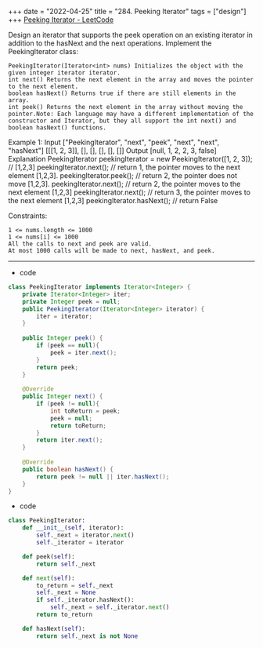 +++ 
date = "2022-04-25"
title = "284. Peeking Iterator"
tags = ["design"]
+++
[Peeking Iterator - LeetCode](https://leetcode.com/problems/peeking-iterator/)

Design an iterator that supports the peek operation on an existing iterator in addition to the hasNext and the next operations.
Implement the PeekingIterator class:

	PeekingIterator(Iterator<int> nums) Initializes the object with the given integer iterator iterator.
	int next() Returns the next element in the array and moves the pointer to the next element.
	boolean hasNext() Returns true if there are still elements in the array.
	int peek() Returns the next element in the array without moving the pointer.Note: Each language may have a different implementation of the constructor and Iterator, but they all support the int next() and boolean hasNext() functions.
 
Example 1:
Input ["PeekingIterator", "next", "peek", "next", "next", "hasNext"] [[[1, 2, 3]], [], [], [], [], []] Output [null, 1, 2, 2, 3, false] Explanation PeekingIterator peekingIterator = new PeekingIterator([1, 2, 3]); // [1,2,3] peekingIterator.next(); // return 1, the pointer moves to the next element [1,2,3]. peekingIterator.peek(); // return 2, the pointer does not move [1,2,3]. peekingIterator.next(); // return 2, the pointer moves to the next element [1,2,3] peekingIterator.next(); // return 3, the pointer moves to the next element [1,2,3] peekingIterator.hasNext(); // return False 
 
Constraints:

	1 <= nums.length <= 1000
	1 <= nums[i] <= 1000
	All the calls to next and peek are valid.
	At most 1000 calls will be made to next, hasNext, and peek.

---
- code
```java
class PeekingIterator implements Iterator<Integer> {
    private Iterator<Integer> iter;
    private Integer peek = null;
	public PeekingIterator(Iterator<Integer> iterator) {
        iter = iterator;
	}
	
	public Integer peek() {
        if (peek == null){
            peek = iter.next();  
        } 
        return peek;
	}
	
	@Override
	public Integer next() {
        if (peek != null){
            int toReturn = peek;
            peek = null;
            return toReturn;
        }
        return iter.next();
	}
	
	@Override
	public boolean hasNext() {
	    return peek != null || iter.hasNext();
	}
}
```
- code
```py
class PeekingIterator:
    def __init__(self, iterator):
        self._next = iterator.next()
        self._iterator = iterator

    def peek(self):
        return self._next

    def next(self):
        to_return = self._next
        self._next = None
        if self._iterator.hasNext():
            self._next = self._iterator.next()
        return to_return

    def hasNext(self):
        return self._next is not None
```
